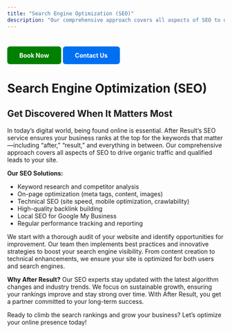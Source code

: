 ```yaml
---
title: "Search Engine Optimization (SEO)"
description: "Our comprehensive approach covers all aspects of SEO to drive organic traffic and qualified leads to your site."
---
```

<a href="https://rzp.io/rzp/l1KrzqVU" style="
  display: inline-block;
  padding: 12px 28px;
  background-color: #008000;
  color: #fff;
  border-radius: 6px;
  text-decoration: none;
  font-weight: bold;
  margin-top: 24px;
  transition: background 0.2s;
">
  Book Now
</a>
<a href="https://wa.me/919991283530?text=Hi%2C%20I%20am%20interested%20in%20Search%20Engine%20optimisation%2C%20please%20arrange%20a%20call%20back." style="
  display: inline-block;
  padding: 12px 28px;
  background-color: #0070f3;
  color: #fff;
  border-radius: 6px;
  text-decoration: none;
  font-weight: bold;
  margin-top: 24px;
  transition: background 0.2s;
">
  Contact Us
</a>


# Search Engine Optimization (SEO)

## Get Discovered When It Matters Most

In today’s digital world, being found online is essential. After Result’s SEO service ensures your business ranks at the top for the keywords that matter—including “after,” “result,” and everything in between. Our comprehensive approach covers all aspects of SEO to drive organic traffic and qualified leads to your site.

**Our SEO Solutions:**
- Keyword research and competitor analysis
- On-page optimization (meta tags, content, images)
- Technical SEO (site speed, mobile optimization, crawlability)
- High-quality backlink building
- Local SEO for Google My Business
- Regular performance tracking and reporting

We start with a thorough audit of your website and identify opportunities for improvement. Our team then implements best practices and innovative strategies to boost your search engine visibility. From content creation to technical enhancements, we ensure your site is optimized for both users and search engines.

**Why After Result?**
Our SEO experts stay updated with the latest algorithm changes and industry trends. We focus on sustainable growth, ensuring your rankings improve and stay strong over time. With After Result, you get a partner committed to your long-term success.

Ready to climb the search rankings and grow your business? Let’s optimize your online presence today!
